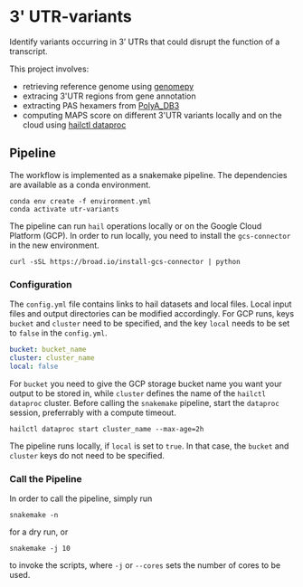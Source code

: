 # 3' UTR-variants

Identify variants occurring in 3’ UTRs that could disrupt the function of a transcript.

This project involves:

- retrieving reference genome using [genomepy](https://github.com/vanheeringen-lab/genomepy)
- extracing 3'UTR regions from gene annotation
- extracting PAS hexamers from [PolyA_DB3](https://exon.apps.wistar.org/polya_db/v3/misc/download.php)
- computing MAPS score on different 3'UTR variants locally and on the cloud using [hailctl dataproc](https://hail.is/docs/0.2/cloud/google_cloud.html)

## Pipeline

The workflow is implemented as a snakemake pipeline.
The dependencies are available as a conda environment.

```commandline
conda env create -f environment.yml
conda activate utr-variants
```

The pipeline can run `hail` operations locally or on the Google Cloud Platform (GCP).
In order to run locally, you need to install the `gcs-connector` in the new environment.

```shell script
curl -sSL https://broad.io/install-gcs-connector | python
```

### Configuration

The `config.yml` file contains links to hail datasets and local files.
Local input files and output directories can be modified accordingly.
For GCP runs, keys `bucket` and `cluster` need to be specified, and the key `local` needs to be set to `false` in the `config.yml`.

```yaml
bucket: bucket_name
cluster: cluster_name
local: false
```

For `bucket` you need to give the GCP storage bucket name you want your output to be stored in, while `cluster` defines the name of the `hailctl dataproc` cluster.
Before calling the `snakemake` pipeline, start the `dataproc` session, preferrably with a compute timeout.

```commandline
hailctl dataproc start cluster_name --max-age=2h
```

The pipeline runs locally, if `local` is set to `true`.
In that case, the `bucket` and `cluster` keys do not need to be specified.

### Call the Pipeline

In order to call the pipeline, simply run

```commandline
snakemake -n
```

for a dry run, or

```commandline
snakemake -j 10
```

to invoke the scripts, where `-j` or `--cores` sets the number of cores to be used.
